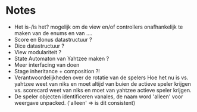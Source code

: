 # Notes

* Het is-/is het? mogelijk om de view en/of controllers onafhankelijk te maken van de enums en van ....
* Score en Bonus datastructuur ?
* Dice datastructuur ?
* View modulariteit ?
* State Automaton van Yahtzee maken ?
* Meer interfacing van doen
* Stage inheritance + composition ?!
* Verantwoordelijkheden over de rotatie van de spelers
Hoe het nu is vs. yahtzee weet van niks en moet altijd van buien de actieve speler krijgen vs. scorecard weet van niks en moet van yahtzee actieve speler krijgen.
* De speler objecten identificeren vanales, de naam word 'alleen' voor weergave unpacked. ('alleen' => is dit consistent)